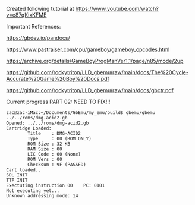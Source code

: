 Created following tutorial at  https://www.youtube.com/watch?v=e87qKixKFME 

Important References:

https://gbdev.io/pandocs/

https://www.pastraiser.com/cpu/gameboy/gameboy_opcodes.html

https://archive.org/details/GameBoyProgManVer1.1/page/n85/mode/2up

https://github.com/rockytriton/LLD_gbemu/raw/main/docs/The%20Cycle-Accurate%20Game%20Boy%20Docs.pdf

https://github.com/rockytriton/LLD_gbemu/raw/main/docs/gbctr.pdf



Current progress PART 02:
    NEED TO FIX!!!

    zac@zac-iMac:~/Documents/GbEmu/my_emu/build$ gbemu/gbemu  ../../roms/dmg-acid2.gb 
    Opened: ../../roms/dmg-acid2.gb
    Cartridge Loaded:
            Title    : DMG-ACID2
            Type     : 00 (ROM ONLY)
            ROM Size : 32 KB
            RAM Size : 00
            LIC Code : 00 (None)
            ROM Vers : 00
            Checksum : 9F (PASSED)
    Cart loaded..
    SDL INIT
    TTF INIT
    Exectuting instruction 00    PC: 0101
    Not executing yet...
    Unknown addressing mode: 14